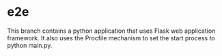 # e2e

This branch contains a python application that uses Flask web application framework. It also uses the Procfile mechanism to set the start process to python main.py.
